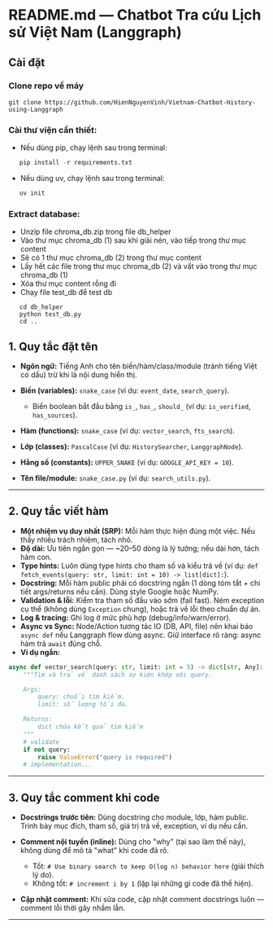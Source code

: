 # README.md — Chatbot Tra cứu Lịch sử Việt Nam (Langgraph)

## Cài đặt
### Clone repo về máy
```
git clone https://github.com/HienNguyenVinh/Vietnam-Chatbot-History-using-Langgraph
```
### Cài thư viện cần thiết:
-  Nếu dùng pip, chạy lệnh sau trong terminal:
```python
   pip install -r requirements.txt
```
-  Nếu dùng uv, chạy lệnh sau trong terminal:
```python
   uv init
```

### Extract database:
- Unzip file chroma_db.zip trong file db_helper
- Vào thư mục chroma_db (1) sau khi giải nén, vào tiếp trong thư mục content
- Sẽ có 1 thư mục chroma_db (2) trong thư mục content
- Lấy hết các file trong thư mục chroma_db (2) và vất vào trong thư mục chroma_db (1)
- Xóa thư mục content rỗng đi
- Chạy file test_db để test db
```
   cd db_helper
   python test_db.py
   cd ..
```


## 1. Quy tắc đặt tên

* **Ngôn ngữ:** Tiếng Anh cho tên biến/hàm/class/module (tránh tiếng Việt có dấu) trừ khi là nội dung hiển thị.
* **Biến (variables):** `snake_case` (ví dụ: `event_date`, `search_query`).

  * Biến boolean bắt đầu bằng `is_`, `has_`, `should_` (ví dụ: `is_verified`, `has_sources`).
* **Hàm (functions):** `snake_case` (ví dụ: `vector_search`, `fts_search`).
* **Lớp (classes):** `PascalCase` (ví dụ: `HistorySearcher`, `LanggraphNode`).
* **Hằng số (constants):** `UPPER_SNAKE` (ví dụ: `GOOGLE_API_KEY = 10`).
* **Tên file/module:** `snake_case.py` (ví dụ: `search_utils.py`).

---

## 2. Quy tắc viết hàm

* **Một nhiệm vụ duy nhất (SRP):** Mỗi hàm thực hiện đúng một việc. Nếu thấy nhiều trách nhiệm, tách nhỏ.
* **Độ dài:** Ưu tiên ngắn gọn — \~20–50 dòng là lý tưởng; nếu dài hơn, tách hàm con.
* **Type hints:** Luôn dùng type hints cho tham số và kiểu trả về (ví dụ: `def fetch_events(query: str, limit: int = 10) -> list[dict]:`).
* **Docstring:** Mỗi hàm public phải có docstring ngắn (1 dòng tóm tắt + chi tiết args/returns nếu cần). Dùng style Google hoặc NumPy.
* **Validation & lỗi:** Kiểm tra tham số đầu vào sớm (fail fast). Ném exception cụ thể (không dùng `Exception` chung), hoặc trả về lỗi theo chuẩn dự án.
* **Log & tracing:** Ghi log ở mức phù hợp (debug/info/warn/error).
* **Async vs Sync:** Node/Action tương tác IO (DB, API, file) nên khai báo `async def` nếu Langgraph flow dùng async. Giữ interface rõ ràng: async hàm trả `await` đúng chỗ.
* **Ví dụ ngắn:**

```python
async def vector_search(query: str, limit: int = 5) -> dict[str, Any]:
    """Tìm và trả về danh sách sự kiện khớp với query.

    Args:
        query: chuỗi tìm kiếm.
        limit: số lượng tối đa.

    Returns:
        dict chứa kết quả tìm kiếm
    """
    # validate
    if not query:
        raise ValueError("query is required")
    # implementation...
```

---

## 3. Quy tắc comment khi code

* **Docstrings trước tiên:** Dùng docstring cho module, lớp, hàm public. Trình bày mục đích, tham số, giá trị trả về, exception, ví dụ nếu cần.
* **Comment nội tuyến (inline):** Dùng cho "why" (tại sao làm thế này), không dùng để mô tả "what" khi code đã rõ.

  * Tốt: `# Use binary search to keep O(log n) behavior here` (giải thích lý do).
  * Không tốt: `# increment i by 1` (lặp lại những gì code đã thể hiện).
* **Cập nhật comment:** Khi sửa code, cập nhật comment docstrings luôn — comment lỗi thời gây nhầm lẫn.

---
